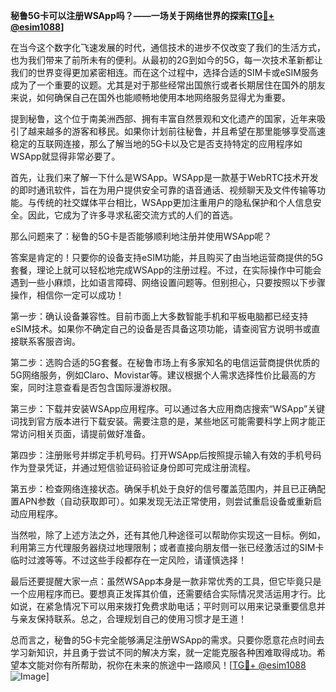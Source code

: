 **秘鲁5G卡可以注册WSApp吗？——一场关于网络世界的探索[[TG💪+ @esim1088](https://t.me/s/esim1088)]**

在当今这个数字化飞速发展的时代，通信技术的进步不仅改变了我们的生活方式，也为我们带来了前所未有的便利。从最初的2G到如今的5G，每一次技术革新都让我们的世界变得更加紧密相连。而在这个过程中，选择合适的SIM卡或eSIM服务成为了一个重要的议题。尤其是对于那些经常出国旅行或者长期居住在国外的朋友来说，如何确保自己在国外也能顺畅地使用本地网络服务显得尤为重要。

提到秘鲁，这个位于南美洲西部、拥有丰富自然景观和文化遗产的国家，近年来吸引了越来越多的游客和移民。如果你计划前往秘鲁，并且希望在那里能够享受高速稳定的互联网连接，那么了解当地的5G卡以及它是否支持特定的应用程序如WSApp就显得非常必要了。

首先，让我们来了解一下什么是WSApp。WSApp是一款基于WebRTC技术开发的即时通讯软件，旨在为用户提供安全可靠的语音通话、视频聊天及文件传输等功能。与传统的社交媒体平台相比，WSApp更加注重用户的隐私保护和个人信息安全。因此，它成为了许多寻求私密交流方式的人们的首选。

那么问题来了：秘鲁的5G卡是否能够顺利地注册并使用WSApp呢？

答案是肯定的！只要你的设备支持eSIM功能，并且购买了由当地运营商提供的5G套餐，理论上就可以轻松地完成WSApp的注册过程。不过，在实际操作中可能会遇到一些小麻烦，比如语言障碍、网络设置问题等。但别担心，只要按照以下步骤操作，相信你一定可以成功！

第一步：确认设备兼容性。目前市面上大多数智能手机和平板电脑都已经支持eSIM技术。如果你不确定自己的设备是否具备这项功能，请查阅官方说明书或直接联系客服咨询。

第二步：选购合适的5G套餐。在秘鲁市场上有多家知名的电信运营商提供优质的5G网络服务，例如Claro、Movistar等。建议根据个人需求选择性价比最高的方案，同时注意查看是否包含国际漫游权限。

第三步：下载并安装WSApp应用程序。可以通过各大应用商店搜索“WSApp”关键词找到官方版本进行下载安装。需要注意的是，某些地区可能需要科学上网才能正常访问相关页面，请提前做好准备。

第四步：注册账号并绑定手机号码。打开WSApp后按照提示输入有效的手机号码作为登录凭证，并通过短信验证码验证身份即可完成注册流程。

第五步：检查网络连接状态。确保手机处于良好的信号覆盖范围内，并且已正确配置APN参数（自动获取即可）。如果发现无法正常使用，则尝试重启设备或重新启动应用程序。

当然啦，除了上述方法之外，还有其他几种途径可以帮助你实现这一目标。例如，利用第三方代理服务器绕过地理限制；或者直接向朋友借一张已经激活过的SIM卡临时过渡等等。不过这些手段都存在一定风险，请谨慎选择！

最后还要提醒大家一点：虽然WSApp本身是一款非常优秀的工具，但它毕竟只是一个应用程序而已。要想真正发挥其价值，还需要结合实际情况灵活运用才行。比如说，在紧急情况下可以用来拨打免费求助电话；平时则可以用来记录重要信息并与亲友保持联系。总之，合理规划自己的使用习惯才是王道！

总而言之，秘鲁的5G卡完全能够满足注册WSApp的需求。只要你愿意花点时间去学习新知识，并且勇于尝试不同的解决方案，就一定能克服各种困难取得成功。希望本文能对你有所帮助，祝你在未来的旅途中一路顺风！[[TG💪+ @esim1088](https://t.me/s/esim1088) ![Image](https://i.postimg.cc/4NQfJmqS/Snipaste-2025-05-13-00-14-12.png)]